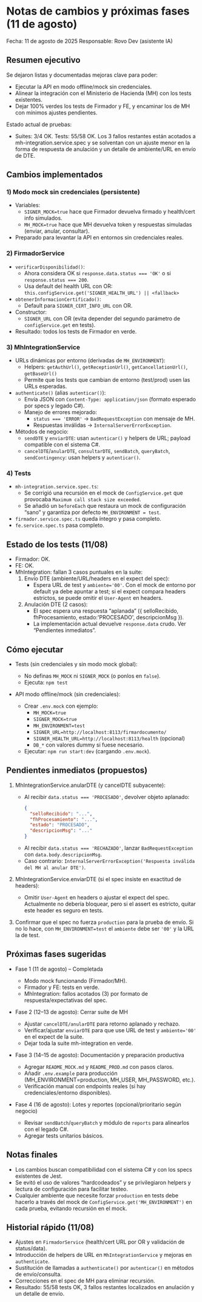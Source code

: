 # Notas de cambios y próximas fases (11 de agosto)

Fecha: 11 de agosto de 2025
Responsable: Rovo Dev (asistente IA)

## Resumen ejecutivo

Se dejaron listas y documentadas mejoras clave para poder:
- Ejecutar la API en modo offline/mock sin credenciales.
- Alinear la integración con el Ministerio de Hacienda (MH) con los tests existentes.
- Dejar 100% verdes los tests de Firmador y FE, y encaminar los de MH con mínimos ajustes pendientes.

Estado actual de pruebas:
- Suites: 3/4 OK. Tests: 55/58 OK. Los 3 fallos restantes están acotados a mh-integration.service.spec y se solventan con un ajuste menor en la forma de respuesta de anulación y un detalle de ambiente/URL en envío de DTE.

## Cambios implementados

### 1) Modo mock sin credenciales (persistente)
- Variables:
  - `SIGNER_MOCK=true` hace que Firmador devuelva firmado y health/cert info simulados.
  - `MH_MOCK=true` hace que MH devuelva token y respuestas simuladas (enviar, anular, consultar).
- Preparado para levantar la API en entornos sin credenciales reales.

### 2) FirmadorService
- `verificarDisponibilidad()`:
  - Ahora considera OK si `response.data.status === 'OK'` o si `response.status === 200`.
  - Usa default del health URL con OR: `this.configService.get('SIGNER_HEALTH_URL') || <fallback>`
- `obtenerInformacionCertificado()`:
  - Default para `SIGNER_CERT_INFO_URL` con OR.
- Constructor:
  - `SIGNER_URL` con OR (evita depender del segundo parámetro de `configService.get` en tests).
- Resultado: todos los tests de Firmador en verde.

### 3) MhIntegrationService
- URLs dinámicas por entorno (derivadas de `MH_ENVIRONMENT`):
  - Helpers: `getAuthUrl()`, `getReceptionUrl()`, `getCancellationUrl()`, `getBaseUrl()`
  - Permite que los tests que cambian de entorno (test/prod) usen las URLs esperadas.
- `authenticate()` (alias `autenticar()`):
  - Envía JSON con `Content-Type: application/json` (formato esperado por specs y legado C#).
  - Manejo de errores mejorado:
    - `status === 'ERROR'` -> `BadRequestException` con mensaje de MH.
    - Respuestas inválidas -> `InternalServerErrorException`.
- Métodos de negocio:
  - `sendDTE` y `enviarDTE`: usan `autenticar()` y helpers de URL; payload compatible con el sistema C#.
  - `cancelDTE`/`anularDTE`, `consultarDTE`, `sendBatch`, `queryBatch`, `sendContingency`: usan helpers y `autenticar()`.

### 4) Tests
- `mh-integration.service.spec.ts`:
  - Se corrigió una recursión en el mock de `ConfigService.get` que provocaba `Maximum call stack size exceeded`.
  - Se añadió un `beforeEach` que restaura un mock de configuración “sano” y garantiza por defecto `MH_ENVIRONMENT = test`.
- `firmador.service.spec.ts` queda íntegro y pasa completo.
- `fe.service.spec.ts` pasa completo.

## Estado de los tests (11/08)
- Firmador: OK.
- FE: OK.
- MhIntegration: fallan 3 casos puntuales en la suite:
  1. Envío DTE (ambiente/URL/headers en el expect del spec):
     - Espera URL de test y `ambiente='00'`. Con el mock de entorno por default ya debe apuntar a test; si el expect compara headers estrictos, se puede omitir el `User-Agent` en headers.
  2. Anulación DTE (2 casos):
     - El spec espera una respuesta “aplanada” ({ selloRecibido, fhProcesamiento, estado:'PROCESADO', descripcionMsg }).
     - La implementación actual devuelve `response.data` crudo. Ver “Pendientes inmediatos”.

## Cómo ejecutar

- Tests (sin credenciales y sin modo mock global):
  - No definas `MH_MOCK` ni `SIGNER_MOCK` (o ponlos en `false`).
  - Ejecuta: `npm test`

- API modo offline/mock (sin credenciales):
  - Crear `.env.mock` con ejemplo:
    - `MH_MOCK=true`
    - `SIGNER_MOCK=true`
    - `MH_ENVIRONMENT=test`
    - `SIGNER_URL=http://localhost:8113/firmardocumento/`
    - `SIGNER_HEALTH_URL=http://localhost:8113/health` (opcional)
    - `DB_*` con valores dummy si fuese necesario.
  - Ejecutar: `npm run start:dev` (cargando `.env.mock`).

## Pendientes inmediatos (propuestos)

1) MhIntegrationService.anularDTE (y cancelDTE subyacente):
   - Al recibir `data.status === 'PROCESADO'`, devolver objeto aplanado:
     ```json
     {
       "selloRecibido": "...",
       "fhProcesamiento": "...",
       "estado": "PROCESADO",
       "descripcionMsg": "..."
     }
     ```
   - Al recibir `data.status === 'RECHAZADO'`, lanzar `BadRequestException` con `data.body.descripcionMsg`.
   - Caso contrario: `InternalServerErrorException('Respuesta inválida del MH al anular DTE')`.

2) MhIntegrationService.enviarDTE (si el spec insiste en exactitud de headers):
   - Omitir `User-Agent` en headers o ajustar el expect del spec. Actualmente no debería bloquear, pero si el assert es estricto, quitar este header es seguro en tests.

3) Confirmar que el spec no fuerza `production` para la prueba de envío. Si no lo hace, con `MH_ENVIRONMENT=test` el `ambiente` debe ser `'00'` y la URL la de test.

## Próximas fases sugeridas

- Fase 1 (11 de agosto) – Completada
  - Modo mock funcionando (Firmador/MH).
  - Firmador y FE: tests en verde.
  - MhIntegration: fallos acotados (3) por formato de respuesta/expectativas del spec.

- Fase 2 (12–13 de agosto): Cerrar suite de MH
  - Ajustar `cancelDTE/anularDTE` para retorno aplanado y rechazo.
  - Verificar/ajustar `enviarDTE` para que use URL de test y `ambiente='00'` en el expect de la suite.
  - Dejar toda la suite mh-integration en verde.

- Fase 3 (14–15 de agosto): Documentación y preparación productiva
  - Agregar `README_MOCK.md` y `README_PROD.md` con pasos claros.
  - Añadir `.env.example` para producción (MH_ENVIRONMENT=production, MH_USER, MH_PASSWORD, etc.).
  - Verificación manual con endpoints reales (si hay credenciales/entorno disponibles).

- Fase 4 (16 de agosto): Lotes y reportes (opcional/prioritario según negocio)
  - Revisar `sendBatch`/`queryBatch` y módulo de `reports` para alinearlos con el legado C#.
  - Agregar tests unitarios básicos.

## Notas finales
- Los cambios buscan compatibilidad con el sistema C# y con los specs existentes de Jest.
- Se evitó el uso de valores “hardcodeados” y se privilegiaron helpers y lectura de configuración para facilitar testeo.
- Cualquier ambiente que necesite forzar `production` en tests debe hacerlo a través del mock de `ConfigService.get('MH_ENVIRONMENT')` en cada prueba, evitando recursión en el mock.

## Historial rápido (11/08)
- Ajustes en `FirmadorService` (health/cert URL por OR y validación de status/data).
- Introducción de helpers de URL en `MhIntegrationService` y mejoras en `authenticate`.
- Sustitución de llamadas a `authenticate()` por `autenticar()` en métodos de envío/consulta.
- Correcciones en el spec de MH para eliminar recursión.
- Resultado: 55/58 tests OK, 3 fallos restantes localizados en anulación y un detalle de envío.
